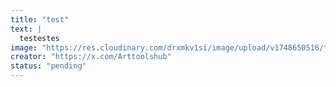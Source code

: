 ```yaml
---
title: "test"
text: |
  testestes
image: "https://res.cloudinary.com/drxmkv1si/image/upload/v1748650516/ttzdtvkuol3ypepkon8z.jpg"
creator: "https://x.com/Arttoolshub"
status: "pending"
---
```

